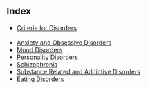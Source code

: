 </style><title>index</title></head><body><article class="markdown-body"><h1>Index</h1>

<div>
    <ul>
        <li><a href="Criteria for Disorders.html">Criteria for Disorders</a></li>
        <br>
        <li><a href="Anxiety and Obsessive Disorders.html">Anxiety and Obsessive Disorders</a></li>
        <li><a href="Mood Disorders.html">Mood Disorders</a></li>
        <li><a href="Personality Disorders.html">Personality Disorders</a></li>
        <li><a href="Schizophrenia Dissected.html">Schizophrenia</a></li>
        <li><a href="Substance Related and Addictive Disorders Dissection.html">Substance Related and Addictive Disorders</a></li>
        <li><a href="Eating Disorders Dissection.html">Eating Disorders</a></li>
    </ul>
</div></article></body></html>